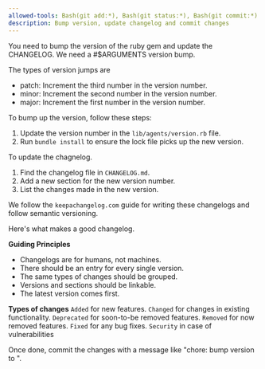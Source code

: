 ```yaml
---
allowed-tools: Bash(git add:*), Bash(git status:*), Bash(git commit:*)
description: Bump version, update changelog and commit changes
---
```


You need to bump the version of the ruby gem and update the CHANGELOG. We need a #$ARGUMENTS version bump.

The types of version jumps are

- patch: Increment the third number in the version number.
- minor: Increment the second number in the version number.
- major: Increment the first number in the version number.

To bump up the version, follow these steps:

1. Update the version number in the `lib/agents/version.rb` file.
2. Run `bundle install` to ensure the lock file picks up the new version.

To update the chagnelog.

1. Find the changelog file in `CHANGELOG.md`.
2. Add a new section for the new version number.
3. List the changes made in the new version.

We follow the `keepachangelog.com` guide for writing these changelogs and follow semantic versioning.

Here's what makes a good changelog.

**Guiding Principles**
- Changelogs are for humans, not machines.
- There should be an entry for every single version.
- The same types of changes should be grouped.
- Versions and sections should be linkable.
- The latest version comes first.

**Types of changes**
`Added` for new features.
`Changed` for changes in existing functionality.
`Deprecated` for soon-to-be removed features.
`Removed` for now removed features.
`Fixed` for any bug fixes.
`Security` in case of vulnerabilities

Once done, commit the changes with a message like "chore: bump version to <new-version>".
